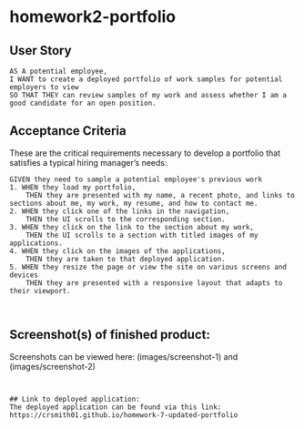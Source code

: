 # homework2-portfolio

## User Story

```
AS A potential employee,
I WANT to create a deployed portfolio of work samples for potential employers to view
SO THAT THEY can review samples of my work and assess whether I am a good candidate for an open position.
```


## Acceptance Criteria

These are the critical requirements necessary to develop a portfolio that satisfies a typical hiring manager’s needs:

```
GIVEN they need to sample a potential employee's previous work
1. WHEN they load my portfolio,
    THEN they are presented with my name, a recent photo, and links to sections about me, my work, my resume, and how to contact me.
2. WHEN they click one of the links in the navigation,
    THEN the UI scrolls to the corresponding section.
3. WHEN they click on the link to the section about my work,
    THEN the UI scrolls to a section with titled images of my applications.
4. WHEN they click on the images of the applications,
    THEN they are taken to that deployed application.
5. WHEN they resize the page or view the site on various screens and devices
    THEN they are presented with a responsive layout that adapts to their viewport.
```

```


```

## Screenshot(s) of finished product:
Screenshots can be viewed here:
(images/screenshot-1) and (images/screenshot-2)

```


## Link to deployed application: 
The deployed application can be found via this link: 
https://crsmith01.github.io/homework-7-updated-portfolio
